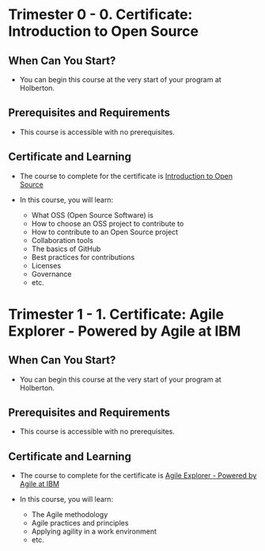 # Trimester 0 - 0. Certificate: Introduction to Open Source


## When Can You Start?

* You can begin this course at the very start of your program at Holberton.

## Prerequisites and Requirements

* This course is accessible with no prerequisites.

## Certificate and Learning

* The course to complete for the certificate is [Introduction to Open Source](https://skillsbuild.skillsnetwork.site/courses/course-v1:IBM+OS0101EN+v1)

* In this course, you will learn:
    * What OSS (Open Source Software) is
    * How to choose an OSS project to contribute to
    * How to contribute to an Open Source project
    * Collaboration tools
    * The basics of GitHub
    * Best practices for contributions
    * Licenses
    * Governance
    * etc.




# Trimester 1 - 1. Certificate: Agile Explorer - Powered by Agile at IBM  


## When Can You Start?

* You can begin this course at the very start of your program at Holberton.

## Prerequisites and Requirements

* This course is accessible with no prerequisites.

## Certificate and Learning

* The course to complete for the certificate is [Agile Explorer - Powered by Agile at IBM](https://skills.yourlearning.ibm.com/activity/PLAN-716FDF294AB3)

* In this course, you will learn:
    * The Agile methodology
    * Agile practices and principles
    * Applying agility in a work environment
    * etc.

